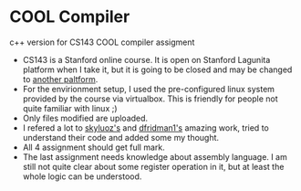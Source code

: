 # COOL Compiler
c++ version for CS143 COOL compiler assigment 
* CS143 is a Stanford online course. It is open on Stanford Lagunita platform when I take it, but it is going to be closed and may be changed to [another paltform](http://online.stanford.edu.).
* For the envirionment setup, I used the pre-configured linux system provided by the course via virtualbox. This is friendly for people not quite familiar with linux ;) 
* Only files modified are uploaded.
* I refered a lot to [skyluoz's](https://github.com/skyzluo/CS143-Compilers-Stanford) and [dfridman1's](https://github.com/dfridman1/CS143-Compilers-Stanford) amazing work, tried to understand their code and added some my thought.
* All 4 assignment should get full mark.
* The last assignment needs knowledge about assembly language. I am still not quite clear about some register operation in it, but at least the whole logic can be understood.
